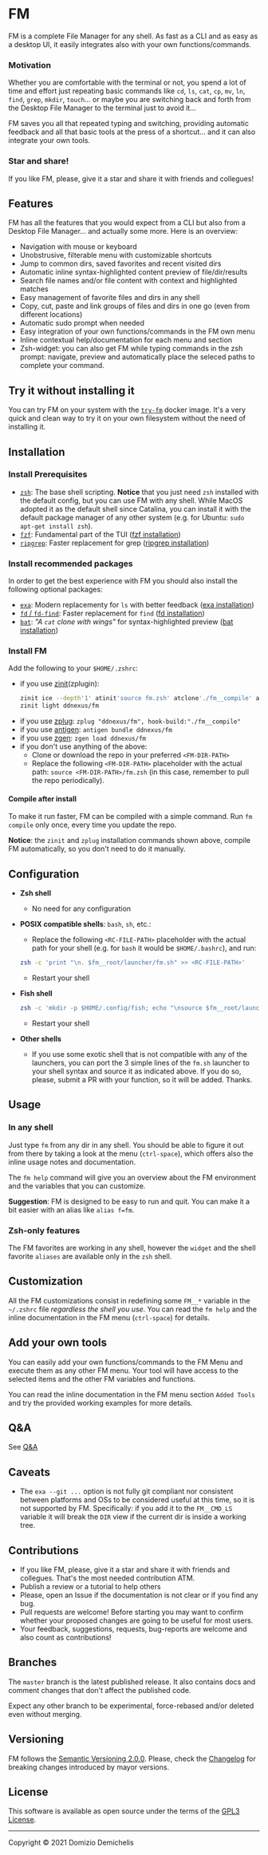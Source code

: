 # FM

FM is a complete File Manager for any shell. As fast as a CLI and as easy as a desktop UI, it easily integrates also with your own functions/commands.

### Motivation

Whether you are comfortable with the terminal or not, you spend a lot of time and effort just repeating basic commands like `cd`, `ls`, `cat`, `cp`, `mv`, `ln`, `find`, `grep`, `mkdir`, `touch`... or maybe you are switching back and forth from the Desktop File Manager to the terminal just to avoid it...

FM saves you all that repeated typing and switching, providing automatic feedback and all that basic tools at the press of a shortcut... and it can also integrate your own tools.

### Star and share!

If you like FM, please, give it a star and share it with friends and collegues!

## Features

FM has all the features that you would expect from a CLI but also from a Desktop File Manager... and actually some more. Here is an overview:

- Navigation with mouse or keyboard
- Unobstrusive, filterable menu with customizable shortcuts
- Jump to common dirs, saved favorites and recent visited dirs
- Automatic inline syntax-highlighted content preview of file/dir/results
- Search file names and/or file content with context and highlighted matches
- Easy management of favorite files and dirs in any shell
- Copy, cut, paste and link groups of files and dirs in one go (even from different locations)
- Automatic sudo prompt when needed
- Easy integration of your own functions/commands in the FM own menu
- Inline contextual help/documentation for each menu and section
- Zsh-widget: you can also get FM while typing commands in the zsh prompt: navigate, preview and automatically place the seleced paths to complete your command.

## Try it without installing it

You can try FM on your system with the [`try-fm`](https://github.com/ddnexus/fm/tree/master/try-fm) docker image. It's a very quick and clean way to try it on your own filesystem without the need of installing it.

## Installation

### Install Prerequisites

- [`zsh`](https://www.zsh.org): The base shell scripting. **Notice** that you just need `zsh` installed with the default config, but you can use FM with any shell. While MacOS adopted it as the default shell since Catalina, you can install it with the default package manager of any other system (e.g. for Ubuntu: `sudo apt-get install zsh`).
- [`fzf`](https://github.com/junegunn/fzf): Fundamental part of the TUI ([fzf installation](https://github.com/junegunn/fzf#installation))
- [`ripgrep`](https://github.com/BurntSushi/ripgrep): Faster replacement for grep ([ripgrep installation](https://github.com/BurntSushi/ripgrep#installation))

### Install recommended packages

In order to get the best experience with FM you should also install the following optional packages:

- [`exa`](https://github.com/ogham/exa): Modern replacementy for `ls` with better feedback ([exa installation](https://the.exa.website/install))
- [`fd` / `fd-find`](https://github.com/sharkdp/fd): Faster replacement for `find` ([fd installation](https://github.com/sharkdp/fd#installation))
- [`bat`](https://github.com/sharkdp/bat): _"A `cat` clone with wings"_ for syntax-highlighted preview ([bat installation](https://github.com/sharkdp/bat#installation))

### Install FM

Add the following to your `$HOME/.zshrc`:

- if you use [zinit](https://github.com/zdharma/zinit)(zplugin):
  ```zsh
  zinit ice --depth'1' atinit'source fm.zsh' atclone'./fm__compile' atpull'%atclone'
  zinit light ddnexus/fm
  ```
- if you use [zplug](https://github.com/zplug/zplug): `zplug "ddnexus/fm", hook-build:"./fm__compile"`
- if you use [antigen](https//github.com/zsh-users/antigen): `antigen bundle ddnexus/fm`
- if you use [zgen](https://github.com/tarjoilija/zgen): `zgen load ddnexus/fm`
- if you don't use anything of the above:
  - Clone or download the repo in your preferred `<FM-DIR-PATH>`
  - Replace the following `<FM-DIR-PATH>` placeholder with the actual path: `source <FM-DIR-PATH>/fm.zsh` (in this case, remember to pull the repo periodically).

#### Compile after install

To make it run faster, FM can be compiled with a simple command.
Run `fm compile` only once, every time you update the repo.

**Notice**: the `zinit` and `zplug` installation commands shown above, compile FM automatically, so you don't need to do it manually.

## Configuration

- **Zsh shell**
  - No need for any configuration

- **POSIX compatible shells**: `bash`, `sh`, etc.:
  - Replace the following `<RC-FILE-PATH>` placeholder with the actual path for your shell (e.g. for `bash` it would be `$HOME/.bashrc`), and run:

  ```sh
  zsh -c 'print "\n. $fm__root/launcher/fm.sh" >> <RC-FILE-PATH>'
  ```
  - Restart your shell

- **Fish shell**

  ```sh
  zsh -c 'mkdir -p $HOME/.config/fish; echo "\nsource $fm__root/launcher/fm.fish" >> $HOME/.config/fish/config.fish'
  ```
  - Restart your shell

- **Other shells**
  - If you use some exotic shell that is not compatible with any of the launchers, you can port the 3 simple lines of the `fm.sh` launcher to your shell syntax and source it as indicated above. If you do so, please, submit a PR with your function, so it will be added. Thanks.

## Usage

### In any shell

Just type `fm` from any dir in any shell. You should be able to figure it out from there by taking a look at the menu (`ctrl-space`), which offers also the inline usage notes and documentation.

The `fm help` command will give you an overview about the FM environment and the variables that you can customize.

**Suggestion**: FM is designed to be easy to run and quit. You can make it a bit easier with an alias like `alias f=fm`.

### Zsh-only features

The FM favorites are working in any shell, however the `widget` and the shell favorite `aliases` are available only in the `zsh` shell.

## Customization

All the FM customizations consist in redefining some `FM__*` variable in the `~/.zshrc` file _regardless the shell you use_. You can read the `fm help` and the inline documentation in the FM menu (`ctrl-space`) for details.

## Add your own tools

You can easily add your own functions/commands to the FM Menu and execute them as any other FM menu. Your tool will have access to the selected items and the other FM variables and functions.

You can read the inline documentation in the FM menu section `Added Tools` and try the provided working examples for more details.

## Q&A

See [Q&A](https://github.com/ddnexus/fm/tree/master/try-fm#qa)

## Caveats

- The `exa --git ...` option is not fully git compliant nor consistent between platforms and OSs to be considered useful at this time, so it is not supported by FM. Specifically: if you add it to the `FM__CMD_LS` variable it will break the `DIR` view if the current dir is inside a working tree.

## Contributions

- If you like FM, please, give it a star and share it with friends and collegues. That's the most needed contribution ATM.
- Publish a review or a tutorial to help others
- Please, open an Issue if the documentation is not clear or if you find any bug.
- Pull requests are welcome! Before starting you may want to confirm whether your proposed changes are going to be useful for most users.
- Your feedback, suggestions, requests, bug-reports are welcome and also count as contributions!

## Branches

 The `master` branch is the latest published release. It also contains docs and comment changes that don't affect the published code.

Expect any other branch to be experimental, force-rebased and/or deleted even without merging.

## Versioning

 FM follows the [Semantic Versioning 2.0.0](https://semver.org/). Please, check the [Changelog](https://github.com/ddnexus/fm/blob/master/CHANGELOG.md) for breaking changes introduced by mayor versions.

## License

This software is available as open source under the terms of the [GPL3 License](https://www.gnu.org/licenses/gpl-3.0.en.html).

---

Copyright &copy; 2021 Domizio Demichelis
